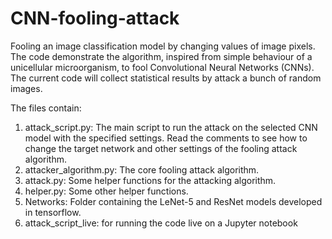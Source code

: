 # CNN-fooling-attack
Fooling an image classification model by changing values of image pixels.
The code demonstrate the algorithm, inspired from simple behaviour of a unicellular microorganism, to fool Convolutional Neural Networks (CNNs). The current code will collect statistical results by attack a bunch of random images. 

The files contain:

 1. attack_script.py: The main script to run the attack on the selected CNN model with the specified settings. Read the comments to see how to change the target network and other settings of the fooling attack algorithm.
 2. attacker_algorithm.py: The core fooling attack algorithm.
 3. attack.py: Some helper functions for the attacking algorithm.
 4. helper.py: Some other helper functions.
 5. Networks: Folder containing the LeNet-5 and ResNet models developed in tensorflow.
 6. attack_script_live: for running the code live on a Jupyter notebook
